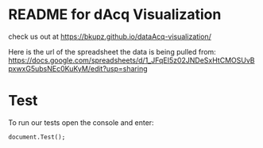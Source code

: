 # README for dAcq Visualization
check us out at https://bkupz.github.io/dataAcq-visualization/


Here is the url of the spreadsheet the data is being pulled from: https://docs.google.com/spreadsheets/d/1_JFqEI5z02JNDeSxHtCMOSUvBpxwxG5ubsNEc0KuKyM/edit?usp=sharing

# Test
To run our tests open the console and enter:
```
document.Test();
```